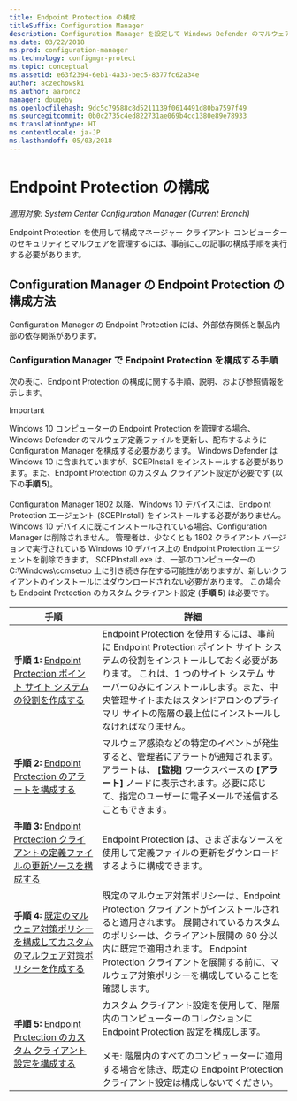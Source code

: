```yaml
---
title: Endpoint Protection の構成
titleSuffix: Configuration Manager
description: Configuration Manager を設定して Windows Defender のマルウェア定義を更新および配布する方法について説明します。
ms.date: 03/22/2018
ms.prod: configuration-manager
ms.technology: configmgr-protect
ms.topic: conceptual
ms.assetid: e63f2394-6eb1-4a33-bec5-8377fc62a34e
author: aczechowski
ms.author: aaroncz
manager: dougeby
ms.openlocfilehash: 9dc5c79588c8d5211139f0614491d80ba7597f49
ms.sourcegitcommit: 0b0c2735c4ed822731ae069b4cc1380e89e78933
ms.translationtype: HT
ms.contentlocale: ja-JP
ms.lasthandoff: 05/03/2018
---
```

# <a name="configure-endpoint-protection"></a>Endpoint Protection の構成

*適用対象: System Center Configuration Manager (Current Branch)*

Endpoint Protection を使用して構成マネージャー クライアント コンピューターのセキュリティとマルウェアを管理するには、事前にこの記事の構成手順を実行する必要があります。  

## <a name="how-to-configure-endpoint-protection-in-configuration-manager"></a>Configuration Manager の Endpoint Protection の構成方法  
 Configuration Manager の Endpoint Protection には、外部依存関係と製品内部の依存関係があります。  

### <a name="steps-to-configure-endpoint-protection-in-configuration-manager"></a>Configuration Manager で Endpoint Protection を構成する手順  
 次の表に、Endpoint Protection の構成に関する手順、説明、および参照情報を示します。  

> [!IMPORTANT]  
>  Windows 10 コンピューターの Endpoint Protection を管理する場合、Windows Defender のマルウェア定義ファイルを更新し、配布するように Configuration Manager を構成する必要があります。 Windows Defender は Windows 10 に含まれていますが、SCEPInstall をインストールする必要があります。また、Endpoint Protection のカスタム クライアント設定が必要です (以下の**手順 5**)。 </br> </br>
> Configuration Manager 1802 以降、Windows 10 デバイスには、Endpoint Protection エージェント (SCEPInstall) をインストールする必要がありません。 Windows 10 デバイスに既にインストールされている場合、Configuration Manager は削除されません。 管理者は、少なくとも 1802 クライアント バージョンで実行されている Windows 10 デバイス上の Endpoint Protection エージェントを削除できます。 SCEPInstall.exe は、一部のコンピューターの C:\Windows\ccmsetup 上に引き続き存在する可能性がありますが、新しいクライアントのインストールにはダウンロードされない必要があります。 この場合も Endpoint Protection のカスタム クライアント設定 (**手順 5**) は必要です。 <!--503654-->

|手順|詳細|  
|-----------|-------------|  
|**手順 1:** [Endpoint Protection ポイント サイト システムの役割を作成する](endpoint-protection-site-role.md)|Endpoint Protection を使用するには、事前に Endpoint Protection ポイント サイト システムの役割をインストールしておく必要があります。 これは、1 つのサイト システム サーバーのみにインストールします。また、中央管理サイトまたはスタンドアロンのプライマリ サイトの階層の最上位にインストールしなければなりません。 |  
|**手順 2:** [Endpoint Protection のアラートを構成する](endpoint-configure-alerts.md)|マルウェア感染などの特定のイベントが発生すると、管理者にアラートが通知されます。 アラートは、 **[監視]** ワークスペースの **[アラート]** ノードに表示されます。必要に応じて、指定のユーザーに電子メールで送信することもできます。 |  
|**手順 3:** [Endpoint Protection クライアントの定義ファイルの更新ソースを構成する](endpoint-definition-updates.md)|Endpoint Protection は、さまざまなソースを使用して定義ファイルの更新をダウンロードするように構成できます。 |  
|**手順 4:** [既定のマルウェア対策ポリシーを構成してカスタムのマルウェア対策ポリシーを作成する](endpoint-antimalware-policies.md)|既定のマルウェア対策ポリシーは、Endpoint Protection クライアントがインストールされると適用されます。 展開されているカスタムのポリシーは、クライアント展開の 60 分以内に既定で適用されます。 Endpoint Protection クライアントを展開する前に、マルウェア対策ポリシーを構成していることを確認します。 |  
|**手順 5:** [Endpoint Protection のカスタム クライアント設定を構成する](endpoint-protection-configure-client.md)|カスタム クライアント設定を使用して、階層内のコンピューターのコレクションに Endpoint Protection 設定を構成します。<br /><br /> メモ: 階層内のすべてのコンピューターに適用する場合を除き、既定の Endpoint Protection クライアント設定は構成しないでください。 |  
